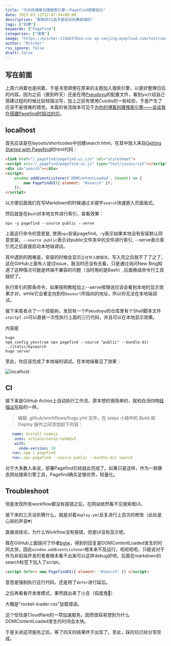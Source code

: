 ```yaml
---
title: "为你的博客创建搜索引擎——Pagefind搭建指北"
date: 2023-03-12T22:47:34+08:00
description: "聊聊非CS选手是如何折腾前端的"
tags: ["折腾"]
keywords: ["Pagefind"]
categories: ["博客"]
image: "https://mitcher-1316637614.cos.ap-nanjing.myqcloud.com/test/image-20230313001534638.png"
author: "Mitcher"
rss_ignore: false
draft: false
---
```




## 写在前面

上周六闲着也是闲着，于是寻思顺便在原来的主题加入搜索引擎，以更好整理日后的内容。因为之前（直到昨天）还是在用[Pseudoyu](www.pseudoyu.com)的配置文件，看到yu介绍自己搭建过程的时候比较轻描淡写，加上之前有使用Cusdis的一些经验，于是产生了应该不是很难的错觉。本篇的省流版本可见于[为你的博客创建搜索引擎——谈谈我在搭建Pagefind时踩过的坑](https://www.huang-zifeng.com/p/为你的博客创建搜索引擎谈谈我在搭建pagefind时踩过的坑/)。
<!--more-->

## localhost

首先应该是在layouts/shortcodes中创建search.html，在其中放入来自[Getting Started with Pagefind](https://pagefind.app/docs/)的html代码：

```html
<link href="/_pagefind/pagefind-ui.css" rel="stylesheet">
<script src="/_pagefind/pagefind-ui.js" type="text/javascript"></script>
<div id="search"></div>
<script>
    window.addEventListener('DOMContentLoaded', (event) => {
        new PagefindUI({ element: "#search" });
    });
</script>
```

以方便后面我们在写Markdown的时候通过关键字`search`快速嵌入页面版式。

然后就是在`Bash`对本地文件进行索引，查看效果：

```
npx -y pagefind --source public --serve
```

上面这行命令的意思是, 使用`npx`安装pagefind，-y表示如果本地没有安装默认同意安装，`--source public`表示对public文件夹中的文件进行索引, --serve表示索引完之后直接启动本地端调试。

其中遇到的困难是，安装的时候会显示`正在写入数据流`，写入完之后就不了了之了，这在GitHub上面有人提过issue，我当时还没有去看，只是通过询问New Bing知道了这种情况可能是终端不兼容的问题（当时用的是Bash）,后面换成命令行工具就好了。

执行索引的那条命令，如果按照教程加上--serve按理说应该会看到本地的显示效果才对，while它会重定向到你`baseurl`所指向的地址，所以你无法在本地端调试。

接下来笔者点了一个技能树，发现有一个Pseudoyu的仓库里有个Shell脚本文件`startpf.sh`可以直接一次性执行上面的三行代码，并且可以在本地显示效果。

内容是

```shell
hugo
npm_config_yes=true npx pagefind --source "public" --bundle-dir ../static/mysearch
hugo server
```

至此，你应该完成了本地端的调试。在本地端看见了效果：

![localhost](https://mitcher-1316637614.cos.ap-nanjing.myqcloud.com/test/image-20230313001534638.png)

## CI

接下来是GitHub Action上自动执行工作流，原本想的很简单的，就和白汤四物[轻描淡写](https://www.fournoas.com/posts/adding-full-text-search-to-a-hugo-static-website/)般的一样。

> 编辑 .github/workflows/hugo.yml 文件，在 steps 小结中的 Build 和 Deploy 操作之间添加如下内容：
```yaml
   name: Install nodejs
    uses: actions/setup-node@v3
    with:
      node-version: 18
   run: npm i pagefind
   run: npx pagefind --source public --bundle-dir search
```
对于大多数人来说，部署Pagefind已经就此完成了。如果只是这样，作为一款静态网站搜索引擎工具，Pagefind确实足够优秀，轻量化。

## Troubleshoot

但是发现所有workflow都没有报错之后，在网站依然看不见搜索框UI。

接下来的三天没折腾什么，就是对着`deploy.yml`反复进行上百次的修改（此处是心碎的声音💔）

直接说结论，为什么Workflow没有报错，但是UI没有显示呢。

我在GitHub上面提问了作者[bglw](https://github.com/bglw)，得到的回复是DOMContentLoaded发生的时间太快，因此`window.addEventListener`根本来不及运行，呃呃呃呃，只能说对于作为非前端开发的笔者根本看不出来可以这样debug好吧。后面在markdown的search标签下加入了script。

```html
<script defer> new PagefindUI({ element: "#search" }) </script>
```

意思是强制执行这行代码，还是用了`defer`进行延后。

之后再看看开发者模式，果然跳出来了小丑（捣蛋鬼👻）

大概是"rocket-loader.css"加载错误。

这个恰恰是Cloudflare的一项加速服务。因而很容易想到为什么DOMContentLoaded发生的时间会太快。

于是关闭这项服务之后，等了四天的结果终于出现了。至此，踩的坑已经分享完成。


